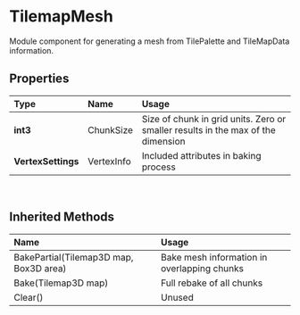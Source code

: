 # TilemapMesh
Module component for generating a mesh from TilePalette and TileMapData information. <br>

## Properties
|Type|Name|Usage|
|:---|:---|:----|
|**int3**|ChunkSize|Size of chunk in grid units. Zero or smaller results in the max of the dimension|
|**VertexSettings**|VertexInfo|Included attributes in baking process|

<br>

## Inherited Methods
|Name|Usage|
|:---|:----|
|BakePartial(Tilemap3D map, Box3D area)|Bake mesh information in overlapping chunks|
|Bake(Tilemap3D map)|Full rebake of all chunks|
|Clear()|Unused|